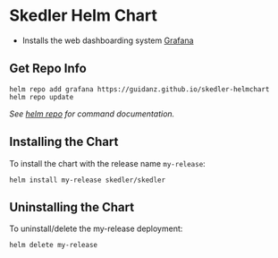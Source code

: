 # Skedler Helm Chart

* Installs the web dashboarding system [Grafana](http://grafana.org/)

## Get Repo Info

```console
helm repo add grafana https://guidanz.github.io/skedler-helmchart
helm repo update
```

_See [helm repo](https://helm.sh/docs/helm/helm_repo/) for command documentation._

## Installing the Chart

To install the chart with the release name `my-release`:

```console
helm install my-release skedler/skedler
```

## Uninstalling the Chart

To uninstall/delete the my-release deployment:

```console
helm delete my-release
```
